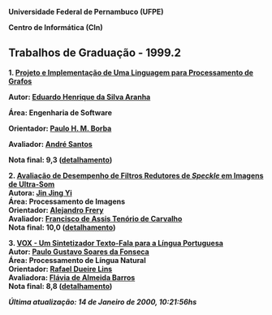**Universidade Federal de Pernambuco (UFPE)**

**Centro de Informática (CIn)**

## **Trabalhos de Graduação \- 1999.2**

**1\. [Projeto e Implementação de Uma Linguagem para Processamento de Grafos](http://www.di.ufpe.br/~tg/1999-2/ehsa.ps.gz)**

   **Autor: [Eduardo Henrique da Silva Aranha](http://www.di.ufpe.br/~ehsa)**

   **Área: Engenharia de Software**

   **Orientador: [Paulo H. M. Borba](http://www.di.ufpe.br/~phmb)**

   **Avaliador: [André Santos](http://www.di.ufpe.br/~alms)**

   **Nota final: 9,3 ([detalhamento](http://www.di.ufpe.br/~tg/1999-2/detalhamento-notas.html))**

**2\. [Avaliação de Desempenho de Filtros Redutores de *Speckle* em Imagens de Ultra-Som](http://www.di.ufpe.br/~tg/1999-2/jjy.doc)**  
   **Autora: [Jin Jing Yi](http://www.di.ufpe.br/~jjy)**  
   **Área: Processamento de Imagens**  
   **Orientador: [Alejandro Frery](http://www.di.ufpe.br/~frery)**  
   **Avaliador: [Francisco de Assis Tenório de Carvalho](http://www.di.ufpe.br/~fatc)**  
   **Nota final: 10,0 ([detalhamento](http://www.di.ufpe.br/~tg/1999-2/detalhamento-notas.html))**

**3\. [VOX \- Um Sintetizador Texto-Fala para a Língua Portuguesa](http://www.di.ufpe.br/~tg/1999-2/paguso.ps.gz)**  
   **Autor: [Paulo Gustavo Soares da Fonseca](http://www.di.ufpe.br/~paguso)**  
   **Área: Processamento de Língua Natural**  
   **Orientador: [Rafael Dueire Lins](http://www.di.ufpe.br/~rdl)**  
   **Avaliadora: [Flávia de Almeida Barros](http://www.di.ufpe.br/~fab)**  
   **Nota final: 8,8 ([detalhamento](http://www.di.ufpe.br/~tg/1999-2/detalhamento-notas.html))**

***Última atualização: 14 de Janeiro de 2000, 10:21:56hs***

